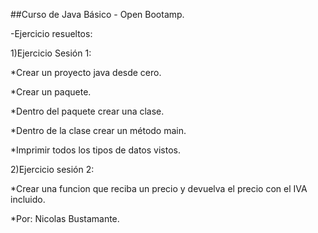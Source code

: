 ##Curso de Java Básico - Open Bootamp.

-Ejercicio resueltos:

1)Ejercicio Sesión 1:


*Crear un proyecto java desde cero.

*Crear un paquete.

*Dentro del paquete crear una clase.

*Dentro de la clase crear un método main.

*Imprimir todos los tipos de datos vistos.


2)Ejercicio sesión 2:

*Crear una funcion que reciba un precio y devuelva el precio con el IVA incluido.



*Por: Nicolas Bustamante.
